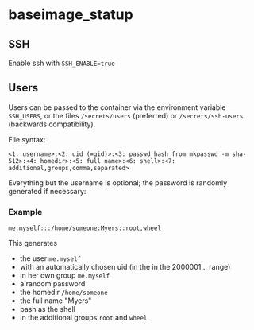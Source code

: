 # baseimage_statup

## SSH

Enable ssh with `SSH_ENABLE=true`

## Users

Users can be passed to the container via the environment variable `SSH_USERS`, 
or the files `/secrets/users` (preferred) or `/secrets/ssh-users` (backwards compatibility).

File syntax:
```
<1: username>:<2: uid (=gid)>:<3: passwd hash from mkpasswd -m sha-512>:<4: homedir>:<5: full name>:<6: shell>:<7: additional,groups,comma,separated>
```
Everything but the username is optional; the password is randomly generated if necessary:

### Example

```
me.myself:::/home/someone:Myers::root,wheel
```

This generates 

* the user `me.myself` 
* with an automatically chosen uid (in the in the 2000001... range)
* in her own group `me.myself`
* a random password
* the homedir `/home/someone`
* the full name "Myers"
* bash as the shell
* in the additional groups `root` and `wheel`

